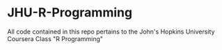 # JHU-R-Programming

All code contained in this repo pertains to the John's Hopkins University Coursera Class "R Programming"
